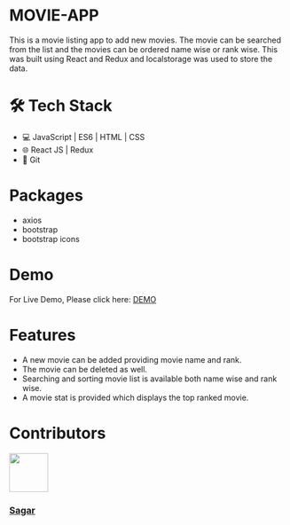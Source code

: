 # MOVIE-APP

This is a movie listing app to add new movies. The movie can be searched from the list and the movies can be ordered name wise or rank wise. This was built using React and Redux and localstorage was used to store the data.


# 🛠️ Tech Stack

- 💻 JavaScript | ES6 | HTML | CSS
- 🌐 React JS | Redux
- 🔧 Git

# Packages
- axios
- bootstrap
- bootstrap icons

# Demo
For Live Demo, Please click here: <a href="https://graceful-tulumba-ec2351.netlify.app/" target="_blank">DEMO</a>

# Features

  - A new movie can be added providing movie name and rank.
  - The movie can be deleted as well.
  - Searching and sorting movie list is available both name wise and rank wise.
  - A movie stat is provided which displays the top ranked movie.


# Contributors
<img src="https://avatars.githubusercontent.com/u/30855107?v=4" height="70" width="70">
  <h3><a href="https://github.com/cgsagar">Sagar</a></h3>




